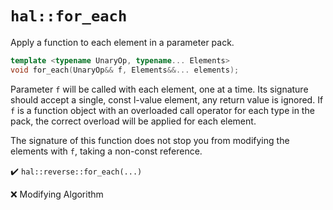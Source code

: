 # `hal::for_each`

Apply a function to each element in a parameter pack.

```cpp
template <typename UnaryOp, typename... Elements>
void for_each(UnaryOp&& f, Elements&&... elements);
```

Parameter `f` will be called with each element, one at a time. Its signature
should accept a single, const l-value element, any return value is ignored. If
`f` is a function object with an overloaded call operator for each type in the
pack, the correct overload will be applied for each element.

The signature of this function does not stop you from modifying the elements
with `f`, taking a non-const reference.

:heavy_check_mark: `hal::reverse::for_each(...)`

:x: Modifying Algorithm
